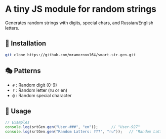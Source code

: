 # A tiny JS module for random strings

Generates random strings with digits, special chars, and Russian/English letters.

## 🚀 Installation

```bash
git clone https://github.com/mramornov164/smart-str-gen.git
```

## 🎭 Patterns

- `#` : Random digit (0-9)
- `?` : Random letter (ru or en)
- `@` : Random special character

## 🔧 Usage

```javascript
// Examples
console.log(srtGen.gen("User-###", "en"));      // "User-927"
console.log(srtGen.gen("Random Latters: ???", "ru"));   // "Random Latters: осн"
```

